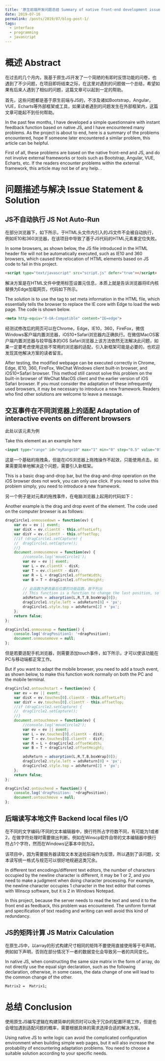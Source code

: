 ```yaml
---
title: '原生前端开发问题总结 Summary of native front-end development issues'
date: 2019-07-16
permalink: /posts/2019/07/blog-post-1/
tags:
  - interface
  - programming
  - javascript
---
```


# 概述 Abstract
在过去的几个月内，我基于原生JS开发了一个简陋的有即时反馈功能的问卷，也遇到了不少问题，在项目即将结束之际，在这里对遇到的问题做一个总结，希望如果有后来人遇到了相似的问题，这篇文章可以起到一定的帮助。

首先，这些问题都是基于原生前端与JS的，不涉及诸如Bootstrap，Angular，VUE，Echarts等外部框架或工具，如果读者遇到的问题发生在外部框架内，这篇文章可能起不到任何帮助。

In the past few months, I have developed a simple questionnaire with instant feedback function based on native JS, and I have encountered many problems. As the project is about to end, here is a summary of the problems encountered, hope If someone later encountered a similar problem, this article can be helpful.

First of all, these problems are based on the native front-end and JS, and do not involve external frameworks or tools such as Bootstrap, Angular, VUE, Echarts, etc. If the readers encounter problems within the external framework, this article may not be of any help. .

# 问题描述与解决 Issue Statement & Solution
## JS不自动执行 JS Not Auto-Run

在部分浏览器下，如下所示，于HTML头文件内引入的JS文件不会被自动执行，例如IE10和360浏览器，在该项目中导致了基于JS代码的HTML元素重定位失败。

In some browsers, as shown below, the JS file introduced in the HTML header file will not be automatically executed, such as IE10 and 360 browsers, which caused the relocation of HTML elements based on JS code to fail in this project.

```html
<script type="text/javascript" src="script.js" defer="true"></script>
```

解决方案是在HTML文件中使用<meta>标签设置元信息，本质上就是告诉浏览器将IE内核替换为Edge加载网页，代码如下所示。

The solution is to use the <meta> tag to set meta information in the HTML file, which essentially tells the browser to replace the IE core with Edge to load the web page. The code is shown below.

```html
<meta http-equiv="X-UA-Compatible" content="IE=edge">
```

经测试修改后的网页可以在Chrome，Edge，IE10，360，FireFox，微信Windows客户端内置浏览器，iOS10+Safari浏览器内正确执行。在微信MacOS客户端内置浏览器与较早版本的iOS Safari浏览器上该方法依然无法解决此问题，如果一定要考虑使用这些不常用的浏览器的适配，引入新框架可能是必要的，也欢迎发现其他解决方案的读者留言。

After testing, the modified webpage can be executed correctly in Chrome, Edge, IE10, 360, FireFox, WeChat Windows client built-in browser, and iOS10+Safari browser. This method still cannot solve this problem on the built-in browser of WeChat MacOS client and the earlier version of iOS Safari browser. If you must consider the adaptation of these infrequently used browsers, it may be necessary to introduce a new framework. Readers who find other solutions are welcome to leave a message.


## 交互事件在不同浏览器上的适配 Adaptation of interactive events on different browsers
此处以该元素为例

Take this element as an example here

```html
<input type="range" id="myRange10" max="1" min="0" step="0.5" value="0" onchange="rangeChange(10)">
```

这是一个基础的拖拽条，但是在iOS浏览器上拖拽操作不起效，只能使用点击。如果需要简单地解决这个问题，需要引入新框架。

This is a basic drag-and-drop bar, but the drag-and-drop operation on the iOS browser does not work, you can only use click. If you need to solve this problem simply, you need to introduce a new framework.

另一个例子是对元素的拖拽事件，在电脑浏览器上起用的代码如下：

Another example is the drag and drop event of the element. The code used on the computer browser is as follows:

```javascript
dragCircle1.onmousedown = function(ev) {
	var ev = ev || event;
	var disX = ev.clientX - this.offsetLeft;
	var disY = ev.clientY - this.offsetTop;
	//if (dragCircle1.setCapture) {
	//	dragCircle1.setCapture();
	//}
	document.onmousemove = function(ev) {
		//console.log('moveCircle1');
		var ev = ev || event;
		var L = ev.clientX - disX;
		var T = ev.clientY - disY;
		var R = L + dragCircle1.offsetWidth;
		var B = T + dragCircle1.offsetHeight;

		// 此函数为更改最后位置的功能函数，故不列出 
		// This function is a function to change the last position, so it is not listed
		adsReturn = adsorption(L,R,T,B,boxWrap[0]); 
		dragCircle1.style.left = adsReturn[0] + 'px';
		dragCircle1.style.top = adsReturn[2] + 'px';
	};
	return false;
};

dragCircle1.onmouseup = function() {
	console.log('dragPosition1: '+dragPosition);
	document.onmousemove = null;
};
```

但是若要适配手机浏览器，则需要添加touch事件，如下所示，才可以使该功能在PC与移动端都正常工作。

But if you want to adapt the mobile browser, you need to add a touch event, as shown below, to make this function work normally on both the PC and the mobile terminal.

```javascript
dragCircle2.ontouchstart = function(ev) {
	var ev = ev || event;
	var disX = ev.touches[0].clientX - this.offsetLeft;
	var disY = ev.touches[0].clientY - this.offsetTop;
	//if (dragCircle2.setCapture) {
	//	dragCircle2.setCapture();
	//}
	document.ontouchmove = function(ev) {
		//console.log('moveCircle2');
		var ev = ev || event;
		var L = ev.touches[0].clientX - disX;
		var T = ev.touches[0].clientY - disY;
		var R = L + dragCircle2.offsetWidth;
		var B = T + dragCircle2.offsetHeight;

		adsReturn = adsorption(L,R,T,B,boxWrap[0]);
		dragCircle2.style.left = adsReturn[0] + 'px';
		dragCircle2.style.top = adsReturn[2] + 'px';
	};
	return false;
};

dragCircle2.ontouchend = function() {
	console.log('dragPosition: '+dragPosition);
	document.ontouchmove = null;
};
```

## 后端读写本地文件 Backend local files I/O

在不同的文字编码/不同的文本编辑器中，换行符所占字符数不同，有可能为1或者2，在做字符处理时需要做出判断。例如在Winscp软件自带的文本编辑器中换行符占1个字符，然而在Windows记事本中则为2。

该项目中，因为需要服务器读取文本发送给前端作为反馈，所以遇到了该问题，文本读写统一格式与规范可以很好地规避这类冗余。

In different text encodings/different text editors, the number of characters occupied by the newline character is different, it may be 1 or 2, and you need to make a judgment when doing character processing. For example, the newline character occupies 1 character in the text editor that comes with Winscp software, but it is 2 in Windows Notepad.

In this project, because the server needs to read the text and send it to the front end as feedback, this problem was encountered. The uniform format and specification of text reading and writing can well avoid this kind of redundancy.

## JS的矩阵计算 JS Matrix Calculation

在原生JS中，以array的形式构建尺寸相同的矩阵不要使用直接使用等于号声明，例如如下声明，否则在部分情况下一者的数据变化会导致另一者的共同变化。

In native JS, when constructing the same size matrix in the form of array, do not directly use the equal sign declaration, such as the following declaration, otherwise, in some cases, the data change of one will lead to the common change of the other.

```
Matrix2 =  Matrix1;
```


# 总结 Conclusion
使用原生JS编写逻辑在构建简单的网页时可以免于冗杂的配置环境工作，但是也会增加遇到适配问题的概率，需要根据具体的需求选择合适的解决方案。

Using native JS to write logic can avoid the complicated configuration environment when building simple web pages, but it will also increase the probability of encountering adaptation problems. You need to choose a suitable solution according to your specific needs.